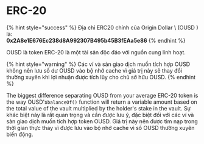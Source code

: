 # ERC-20

{% hint style="success" %}
Địa chỉ ERC20 chính của Origin Dollar \ (OUSD \) là:   
**0x2A8e1E676Ec238d8A992307B495b45B3fEAa5e86**
{% endhint %}

OUSD là token ERC-20 là một tài sản độc đáo với nguồn cung linh hoạt.

{% hint style="warning" %}
Các ví và sàn giao dịch muốn tích hợp OUSD không nên lưu số dư OUSD vào bộ nhớ cache vì giá trị này sẽ thay đổi thường xuyên khi lợi nhuận được tích lũy cho chủ sở hữu OUSD.
{% endhint %}

The biggest difference separating OUSD from your average ERC-20 token is the way OUSD's`balanceOf()` function will return a variable amount based on the total value of the vault multiplied by the holder's stake in the vault. Sự khác biệt này là rất quan trọng và cần được lưu ý, đặc biệt đối với các ví và sàn giao dịch muốn tích hợp token OUSD. Giá trị này nên được tìm nạp trong thời gian thực thay vì được lưu vào bộ nhớ cache vì số OUSD thường xuyên biến động.






